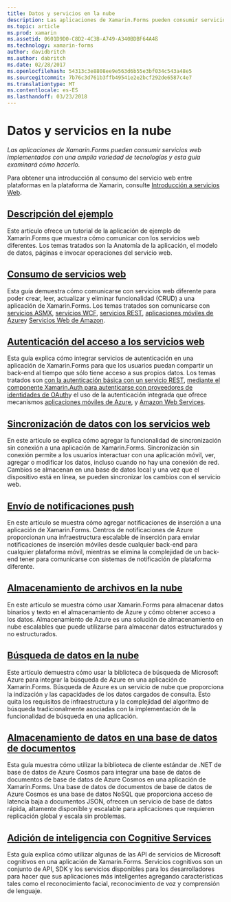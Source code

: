 ```yaml
---
title: Datos y servicios en la nube
description: Las aplicaciones de Xamarin.Forms pueden consumir servicios web implementados con una amplia variedad de tecnologías y esta guía examinará cómo hacerlo.
ms.topic: article
ms.prod: xamarin
ms.assetid: 0601D9D0-C8D2-4C3B-A749-A340BDBF64A4ß
ms.technology: xamarin-forms
author: davidbritch
ms.author: dabritch
ms.date: 02/28/2017
ms.openlocfilehash: 54313c3e8808ee9e563d6b55e3bf034c543a48e5
ms.sourcegitcommit: 7b76c3d761b3ffb49541e2e2bcf292de6587c4e7
ms.translationtype: MT
ms.contentlocale: es-ES
ms.lasthandoff: 03/23/2018
---
```

# <a name="data--cloud-services"></a>Datos y servicios en la nube

_Las aplicaciones de Xamarin.Forms pueden consumir servicios web implementados con una amplia variedad de tecnologías y esta guía examinará cómo hacerlo._

Para obtener una introducción al consumo del servicio web entre plataformas en la plataforma de Xamarin, consulte [Introducción a servicios Web](~/cross-platform/data-cloud/web-services/index.md).

## <a name="understanding-the-samplexamarin-formsdata-cloudwalkthroughmd"></a>[Descripción del ejemplo](~/xamarin-forms/data-cloud/walkthrough.md)

Este artículo ofrece un tutorial de la aplicación de ejemplo de Xamarin.Forms que muestra cómo comunicar con los servicios web diferentes. Los temas tratados son la Anatomía de la aplicación, el modelo de datos, páginas e invocar operaciones del servicio web.

## <a name="consuming-web-servicesxamarin-formsdata-cloudconsumingindexmd"></a>[Consumo de servicios web](~/xamarin-forms/data-cloud/consuming/index.md)

Esta guía demuestra cómo comunicarse con servicios web diferente para poder crear, leer, actualizar y eliminar funcionalidad (CRUD) a una aplicación de Xamarin.Forms. Los temas tratados son comunicarse con [servicios ASMX](consuming/asmx.md), [servicios WCF](consuming/wcf.md), [servicios REST](consuming/rest.md), [aplicaciones móviles de Azure](consuming/azure.md)y [ Servicios Web de Amazon](consuming/aws.md).

## <a name="authenticating-access-to-web-servicesxamarin-formsdata-cloudauthenticationindexmd"></a>[Autenticación del acceso a los servicios web](~/xamarin-forms/data-cloud/authentication/index.md)

Esta guía explica cómo integrar servicios de autenticación en una aplicación de Xamarin.Forms para que los usuarios puedan compartir un back-end al tiempo que sólo tiene acceso a sus propios datos. Los temas tratados son [con la autenticación básica con un servicio REST](authentication/rest.md), [mediante el componente Xamarin.Auth para autenticarse con proveedores de identidades de OAuth](authentication/oauth.md)y el uso de la autenticación integrada que ofrece mecanismos [aplicaciones móviles de Azure](authentication/azure.md), y [Amazon Web Services](authentication/aws.md).

## <a name="synchronizing-data-with-web-servicessyncindexmd"></a>[Sincronización de datos con los servicios web](sync/index.md)

En este artículo se explica cómo agregar la funcionalidad de sincronización sin conexión a una aplicación de Xamarin.Forms. Sincronización sin conexión permite a los usuarios interactuar con una aplicación móvil, ver, agregar o modificar los datos, incluso cuando no hay una conexión de red. Cambios se almacenan en una base de datos local y una vez que el dispositivo está en línea, se pueden sincronizar los cambios con el servicio web.

## <a name="sending-push-notificationspush-notificationsindexmd"></a>[Envío de notificaciones push](push-notifications/index.md)

En este artículo se muestra cómo agregar notificaciones de inserción a una aplicación de Xamarin.Forms. Centros de notificaciones de Azure proporcionan una infraestructura escalable de inserción para enviar notificaciones de inserción móviles desde cualquier back-end para cualquier plataforma móvil, mientras se elimina la complejidad de un back-end tener para comunicarse con sistemas de notificación de plataforma diferente.

## <a name="storing-files-in-the-cloudstorageindexmd"></a>[Almacenamiento de archivos en la nube](storage/index.md)

En este artículo se muestra cómo usar Xamarin.Forms para almacenar datos binarios y texto en el almacenamiento de Azure y cómo obtener acceso a los datos. Almacenamiento de Azure es una solución de almacenamiento en nube escalables que puede utilizarse para almacenar datos estructurados y no estructurados.

## <a name="searching-data-in-the-cloudsearchindexmd"></a>[Búsqueda de datos en la nube](search/index.md)

Este artículo demuestra cómo usar la biblioteca de búsqueda de Microsoft Azure para integrar la búsqueda de Azure en una aplicación de Xamarin.Forms. Búsqueda de Azure es un servicio de nube que proporciona la indización y las capacidades de los datos cargados de consulta. Esto quita los requisitos de infraestructura y la complejidad del algoritmo de búsqueda tradicionalmente asociadas con la implementación de la funcionalidad de búsqueda en una aplicación.

## <a name="storing-data-in-a-document-databasecosmosdbindexmd"></a>[Almacenamiento de datos en una base de datos de documentos](cosmosdb/index.md)

Esta guía muestra cómo utilizar la biblioteca de cliente estándar de .NET de base de datos de Azure Cosmos para integrar una base de datos de documentos de base de datos de Azure Cosmos en una aplicación de Xamarin.Forms. Una base de datos de documentos de base de datos de Azure Cosmos es una base de datos NoSQL que proporciona acceso de latencia baja a documentos JSON, ofrecen un servicio de base de datos rápida, altamente disponible y escalable para aplicaciones que requieren replicación global y escala sin problemas.

## <a name="adding-intelligence-with-cognitive-servicescognitive-servicesindexmd"></a>[Adición de inteligencia con Cognitive Services](cognitive-services/index.md)

Esta guía explica cómo utilizar algunas de las API de servicios de Microsoft cognitivos en una aplicación de Xamarin.Forms. Servicios cognitivos son un conjunto de API, SDK y los servicios disponibles para los desarrolladores para hacer que sus aplicaciones más inteligentes agregando características tales como el reconocimiento facial, reconocimiento de voz y comprensión de lenguaje.
